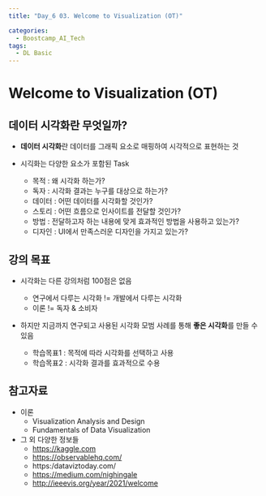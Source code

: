 ```yaml
---
title: "Day_6 03. Welcome to Visualization (OT)"

categories:
  - Boostcamp_AI_Tech
tags:
  - DL Basic
---
```


# Welcome to Visualization (OT)

## 데이터 시각화란 무엇일까?

- **데이터 시각화**란 데이터를 그래픽 요소로 매핑하여 시각적으로 표현하는 것

- 시긱화는 다양한 요소가 포함된 Task
  - 목적 : 왜 시각화 하는가?
  - 독자 : 시각화 결과는 누구를 대상으로 하는가?
  - 데이터 : 어떤 데이터를 시각화할 것인가?
  - 스토리 : 어떤 흐름으로 인사이트를 전달할 것인가?
  - 방법 : 전달하고자 하는 내용에 맞게 효과적인 방법을 사용하고 있는가?
  - 디자인 : UI에서 만족스러운 디자인을 가지고 있는가?

## 강의 목표

- 시각화는 다른 강의처럼 100점은 없음
  - 연구에서 다루는 시각화 != 개발에서 다루는 시각화
  - 이론 != 독자 & 소비자

- 하지만 지금까지 연구되고 사용된 시각화 모범 사례를 통해 **좋은 시각화**를 만들 수 있음
  - 학습목표1 : 목적에 따라 시각화를 선택하고 사용
  - 학습목표2 : 시각화 결과를 효과적으로 수용

## 참고자료

- 이론
  - Visualization Analysis and Design
  - Fundamentals of Data Visualization
- 그 외 다양한 정보들
  - https://kaggle.com
  - https://observablehq.com/
  - https:/dataviztoday.com/
  - https://medium.com/nighingale
  - http://ieeevis.org/year/2021/welcome
  